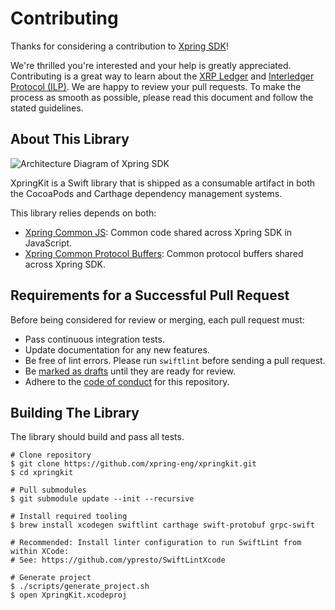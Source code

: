 # Contributing

Thanks for considering a contribution to [Xpring SDK](https://github.com/xpring-eng/xpring-sdk)!

We're thrilled you're interested and your help is greatly appreciated. Contributing is a great way to learn about the [XRP Ledger](https://xrpl.org) and [Interledger Protocol (ILP)](https://interledger.org/). We are happy to review your pull requests. To make the process as smooth as possible, please read this document and follow the stated guidelines.

## About This Library

<img src="architecture.png" alt="Architecture Diagram of Xpring SDK"/>

XpringKit is a Swift library that is shipped as a consumable artifact in both the CocoaPods and Carthage dependency management systems.

This library relies depends on both:
- [Xpring Common JS](http://github.com/xpring-eng/xpring-common-js): Common code shared across Xpring SDK in JavaScript.
- [Xpring Common Protocol Buffers](http://github.com/xpring-eng/xpring-common-protocol-buffers): Common protocol buffers shared across Xpring SDK.

## Requirements for a Successful Pull Request

Before being considered for review or merging, each pull request must:
- Pass continuous integration tests.
- Update documentation for any new features.
- Be free of lint errors. Please run `swiftlint` before sending a pull request.
- Be [marked as drafts](https://github.blog/2019-02-14-introducing-draft-pull-requests/) until they are ready for review.
- Adhere to the [code of conduct](CODE_OF_CONDUCT.md) for this repository.

## Building The Library

The library should build and pass all tests.

```shell
# Clone repository
$ git clone https://github.com/xpring-eng/xpringkit.git
$ cd xpringkit

# Pull submodules
$ git submodule update --init --recursive

# Install required tooling
$ brew install xcodegen swiftlint carthage swift-protobuf grpc-swift

# Recommended: Install linter configuration to run SwiftLint from within XCode:
# See: https://github.com/ypresto/SwiftLintXcode

# Generate project
$ ./scripts/generate_project.sh
$ open XpringKit.xcodeproj
```
